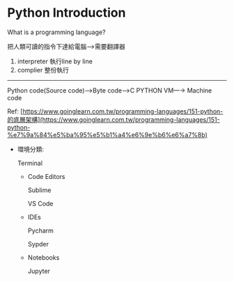 # Python Introduction

What is a programming language?

把人類可讀的指令下達給電腦—>需要翻譯器

1. interpreter 執行line by line
2. complier 整份執行

---

Python code(Source code)—>Byte code—>C PYTHON VM—→  Machine code

Ref: [https://www.goinglearn.com.tw/programming-languages/151-python-的底層架構](https://www.goinglearn.com.tw/programming-languages/151-python-%e7%9a%84%e5%ba%95%e5%b1%a4%e6%9e%b6%e6%a7%8b)

- 環境分類:

    Terminal

    - Code Editors

        Sublime

        VS Code

    - IDEs

        Pycharm

        Sypder

    - Notebooks

        Jupyter
